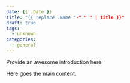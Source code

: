 ```yaml
---
date: {{ .Date }}
title: "{{ replace .Name "-" " " | title }}"
draft: true
tags:
  - unknown
categories:
  - general
---
```


Provide an awesome introduction here
<!--more-->
Here goes the main content.